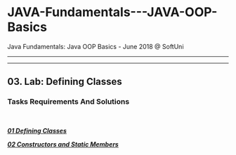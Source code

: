JAVA-Fundamentals---JAVA-OOP-Basics
===================================

Java Fundamentals: Java OOP Basics - June 2018 @ SoftUni

---
---

## 03. Lab: Defining Classes

### Tasks Requirements And Solutions
<br>

***<a title="01 Defining Classes" href="https://github.com/TsvetanNikolov123/Java---OOP-Basics/tree/master/3%20DEFINING%20CLASSES#0301-defining-classes">01 Defining Classes</a>***

***<a title="02 Constructors and Static Members" href="https://github.com/TsvetanNikolov123/Java---OOP-Basics/tree/master/3%20DEFINING%20CLASSES#0302-constructors-and-static-members">02 Constructors and Static Members</a>***
